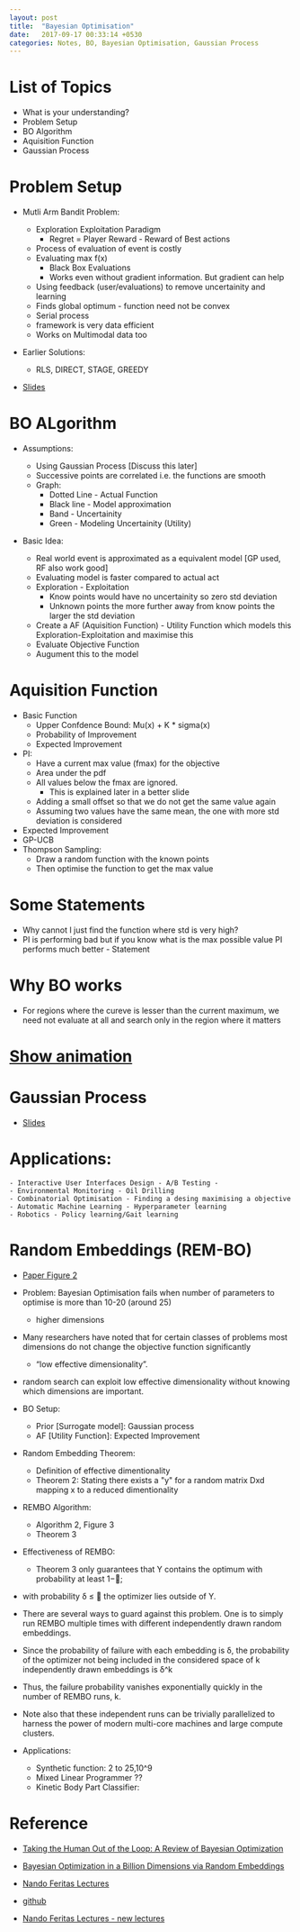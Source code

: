 ```yaml
---
layout: post
title:  "Bayesian Optimisation"
date:   2017-09-17 00:33:14 +0530
categories: Notes, BO, Bayesian Optimisation, Gaussian Process
---
```


# List of Topics

- What is your understanding?
- Problem Setup
- BO Algorithm
- Aquisition Function
- Gaussian Process

# Problem Setup

- Mutli Arm Bandit Problem:
	- Exploration Exploitation Paradigm
		- Regret = Player Reward - Reward of Best actions
	- Process of evaluation of event is costly
	- Evaluating max f(x)
		- Black Box Evaluations
		- Works even without gradient information. But gradient can help
	- Using feedback (user/evaluations) to remove uncertainity and learning
	- Finds global optimum - function need not be convex
	- Serial process
	- framework is very data efficient
	- Works on Multimodal data too

- Earlier Solutions: 
	- RLS, DIRECT, STAGE, GREEDY

- [Slides](file:///Users/kannappanjayakodinitthilan/Documents/myfolder/project_devan/aws_workspace/source/talks/bo/l7.pdf)

# BO ALgorithm

- Assumptions:
	- Using Gaussian Process [Discuss this later]
	- Successive points are correlated i.e. the functions are smooth
	- Graph:
		- Dotted Line - Actual Function
		- Black line - Model approximation
		- Band - Uncertainity
		- Green - Modeling Uncertainity (Utility)


- Basic Idea:
	- Real world event is approximated as a equivalent model [GP used, RF also work good]
	- Evaluating model is faster compared to actual act
	- Exploration - Exploitation 
		- Know points would have no uncertainity so zero std deviation
		- Unknown points the more further away from know points the larger the std deviation
	- Create a AF (Aquisition Function) - Utility Function which models this Exploration-Exploitation and maximise this
	- Evaluate Objective Function
	- Augument this to the model

# Aquisition Function

- Basic Function 
	- Upper Confdence Bound: Mu(x) + K * sigma(x) 
	- Probability of Improvement
	- Expected Improvement
- PI:
	- Have a current max value (fmax) for the objective
	- Area under the pdf
	- All values below the fmax are ignored.
		- This is explained later in a better slide
	- Adding a small offset so that we do not get the same value again
	- Assuming two values have the same mean, the one with more std deviation is considered
- Expected Improvement
- GP-UCB
- Thompson Sampling:
	- Draw a random function with the known points
	- Then optimise the function to get the max value

# Some Statements
- Why cannot I just find the function where std is very high?
- PI is performing bad but if you know what is the max possible value PI performs much better - Statement

# Why BO works
- For regions where the cureve is lesser than the current maximum, we need not evaluate at all and search only in the region where it matters

# [Show animation](https://github.com/fmfn/BayesianOptimization)


# Gaussian Process
- [Slides](file:///Users/kannappanjayakodinitthilan/Documents/myfolder/project_devan/aws_workspace/source/talks/bo/l6.pdf)

# Applications:
	- Interactive User Interfaces Design - A/B Testing - 
	- Environmental Monitoring - Oil Drilling
	- Combinatorial Optimisation - Finding a desing maximising a objective
	- Automatic Machine Learning - Hyperparameter learning
	- Robotics - Policy learning/Gait learning


# Random Embeddings (REM-BO)
- [Paper Figure 2](https://jair.org/media/4806/live-4806-9131-jair.pdf)
- Problem: Bayesian Optimisation fails when number of parameters to optimise is more than 10-20 (around 25)
	- higher dimensions
- Many researchers have noted that for certain classes of problems most dimensions do not change the objective function significantly
	- “low effective dimensionality”.
- random search can exploit low effective dimensionality without knowing which dimensions are important.

- BO Setup:
	- Prior [Surrogate model]: Gaussian process
	- AF [Utility Function]: Expected Improvement

- Random Embedding Theorem:
	- Definition of effective dimentionality
	- Theorem 2: Stating there exists a "y" for a random matrix Dxd mapping x to a reduced dimentionality
- REMBO Algorithm:
	- Algorithm 2, Figure 3
	- Theorem 3

- Effectiveness of REMBO:
	- Theorem 3 only guarantees that Y contains the optimum with probability at least 1−; 
- with probability δ ≤  the optimizer lies outside of Y. 
- There are several ways to guard against this problem. One is to simply run REMBO multiple times with different independently
drawn random embeddings. 
- Since the probability of failure with each embedding is δ, the probability of the optimizer not being included in the considered space of k independently drawn embeddings is δ^k
- Thus, the failure probability vanishes exponentially quickly in the number of REMBO runs, k.
- Note also that these independent runs can be trivially parallelized to harness the power of modern multi-core machines and large compute clusters.

- Applications:
	- Synthetic function: 2 to 25,10^9
	- Mixed Linear Programmer ??
	- Kinetic Body Part Classifier:


# Reference
- [Taking the Human Out of the Loop: A Review of Bayesian Optimization](https://www.cs.ox.ac.uk/people/nando.defreitas/publications/BayesOptLoop.pdf)

- [Bayesian Optimization in a Billion Dimensions via Random Embeddings](https://jair.org/media/4806/live-4806-9131-jair.pdf)

- [Nando Feritas Lectures](http://www.cs.ubc.ca/~nando/540-2013/lectures.html)

- [github](https://github.com/fmfn/BayesianOptimization)

- [Nando Feritas Lectures - new lectures](https://www.cs.ox.ac.uk/people/nando.defreitas/machinelearning/)
